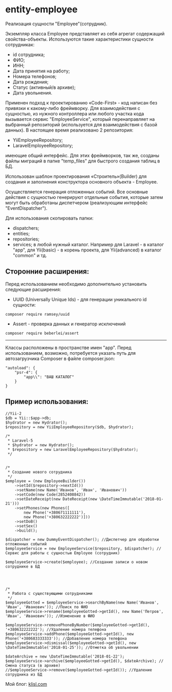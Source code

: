 entity-employee
=================


Реализация сущности "Employee"(сотрудник). 

Экземпляр класса Employee представляет из себя агрегат содержащий свойства-объекты.
Используются такие характеристики сущности сотрудникак:
*	id сотрудника;
*	ФИО;
*	ИНН;
*	Дата принятия на работу;
*	Номера телефонов;
*	Дата рождения;
*	Статус (активный/в архиве);
*	Дата увольнения.

Применен подход к проектированию «Code-First» - код написан без привязки к какому-либо фреймворку.
Для взаимодействия с сущностью, из нужного контроллера или любого участка кода вызывается сервис "EmployeeService", 
который перенаправляет на выбранный репозиторий (используется для взаимодействия с базой данных).
В настоящее время реализовано 2 репозитория:
*	YiiEmployeeRepository;
*	LaravelEmployeeRepository;

имеющие общий интерфейс. Для этих фреймворков, так же, созданы файлы миграций в папке "temp_files" для быстрого создания таблиц в БД.


Использован шаблон проектирования «Строитель»(Builder) для создания и заполнения конструктора основного объекта - Employee.

Осуществляется генерация отложенных событий. Все основные действия с сущностью генерируют отдельные события, 
которые затем могут быть обработаны диспетчером (реализующим интерфейс "EventDispatcher").
  
Для использования скопировать папки:
*	dispatchers;
*	entities;
*	repositories;
*	services;
в любой нужный каталог. Например для Laravel - в каталог "app", для Yii(basic) - в корень проекта, для Yii(advanced) в каталог "common" и тд.

  
  
Сторонние расширения:
------------------  
Перед использованием необходимо дополнительно установить следующие расширения:

* UUID (Universally Unique Ids) - для генерации уникального id сущности:
```
composer require ramsey/uuid
```

* Assert - проверка данных и генератор исключений
```
composer require beberlei/assert
```
  
------------------
  
Классы расположены в пространстве имен "app".
Перед использованием, возможно, потребуется указать путь для автозагрузчика Composer в файле composer.json:
```
"autoload": {
    "psr-4": {
        "app\\": "ВАШ КАТАЛОГ"
    }
}
```



Пример использования:
------------------  

```
//Yii-2
$db = Yii::$app->db;
$hydrator = new Hydrator();
$repository = new YiiEmployeeRepository($db, $hydrator);

/*
 * Laravel-5
 * $hydrator = new Hydrator();
 * $repository = new LaravelEmployeeRepository($hydrator);
 */


/*
 * Создание нового сотрудника
 */
$employee = (new EmployeeBuilder())
    ->setId($repository->nextId())
    ->setName(new Name('Иванов', 'Иван', 'Иванович'))
    ->setCode(new Code(2852408842))
    ->setDateReceipt(new DateReceipt(new \DateTimeImmutable('2018-01-21')))
    ->setPhones(new Phones([
        new Phone('+380671111111'),
        new Phone('+380632222222')]))
    ->setDoB()
    ->setSex()
    ->build();

$dispatcher = new DummyEventDispatcher(); //Диспетчер для обработки отложенных событий
$employeeService = new EmployeeService($repository, $dispatcher); //Сервис для работы с сущностью Employee (сотрудник)

$employeeService->create($employee); //Создание записи о новом сотруднике в БД




/*
 * Работа с существующими сотрудниками
 */
$employeeGotted = $employeeService->searchByName(new Name('Иванов', 'Иван', 'Иванович')); //Поиск по ФИО
$employeeService->rename($employeeGotted->getId(), new Name('Петров', 'Иван', 'Иванович')); //Изменение в ФИО

$employeeService->removePhoneByNumber($employeeGotted->getId(), '+380632222222'); //Удаление номера телефона
$employeeService->addPhone($employeeGotted->getId(), new Phone('+380683333333')); //Добавление номера телефона
$employeeService->dismissal($employeeGotted->getId(), new \DateTimeImmutable('2018-01-25')); //Отметка об увольнении

$dateArchive = new \DateTimeImmutable('2018-01-22');
$employeeService->archive($employeeGotted->getId(), $dateArchive); //Смена статуса (в архиве)
//$employeeService->remove($employeeGotted->getId()); //Удаление сотрудника из БД
```  
  

Мой блог: [klisl.com](https://klisl.com)  